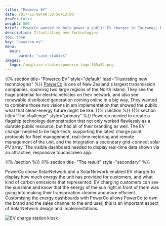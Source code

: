 ```yaml
---
title: "Powerco EV"
date: 2017-11-08T08:50:56+13:00
draft: false
weight: 500
brief: "PowerCo wanted to help power a public EV charger in Tauranga, NZ with a solar PV array. They wanted to both integrate the information about the charger's use with a future option of adding live solar PV generation info for users."
description: Illustrating new technologies
toc: true
key: "powerco-ev"
menu:
  main:
      parent: "case-studies"
images:
  logo: /img/case-studies/powerco-logo-165x54.png
---
```

{{% section  title="Powerco EV" style="default" lead="Illustrating new technologies" %}}
[PowerCo](http://www.powerco.co.nz/) is one of New Zealand's largest transmission companies, spanning two large regions of the North Island.  They see the huge potential for electric vehicles on their network, and also see renewable distributed generation coming online in a big way, They wanted to combine those two visions in am implementation that showed the public what that clean-energy future might be like.
{{% /section %}}
{{% section  title="The challenge" style="primary" %}}
Powerco needed to create a flagship technology demonstration that not only worked flawlessly as a durable public resource, but had all of their branding as well.  The EV charger needed to be high-tech, supporting the latest charge point protocols for fleet management, real-time metering and remote management of the unit, and the integration a secondary grid-connect solar PV array.  The visible dashboard needed to display real-time data shown via an attractive, responsive touchscreen app.

{{% /section %}}
{{% section  title="The result" style="secondary" %}}


PowerCo chose SolarNetwork and a SolarNetwork enabled EV charger to display how much energy the unit has provided for customers, and what kind of carbon emissions that represented.  EV charging customers can see the sunshine and know that the energy of the sun right in front of them was going into making their transporation cleaner and more efficient. Customising the energy dashboards with PowerCo allows PowerCo to own the brand and the sales channel to the end user,  this is an important aspect of SolarNetwork design and implementations.

![EV charge station kiosk](/img/case-studies/powerco-ev-kiosk-1226x690.png)

